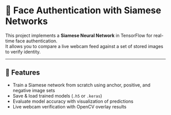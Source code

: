 # 🔐 Face Authentication with Siamese Networks

This project implements a **Siamese Neural Network** in TensorFlow for real-time face authentication.  
It allows you to compare a live webcam feed against a set of stored images to verify identity.

---

## 🚀 Features
- Train a Siamese network from scratch using anchor, positive, and negative image sets  
- Save & load trained models (`.h5` or `.keras`)  
- Evaluate model accuracy with visualization of predictions  
- Live webcam verification with OpenCV overlay results  
